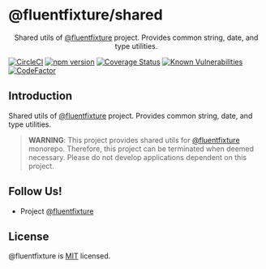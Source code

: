 # @fluentfixture/shared

<p align="center">Shared utils of <a href="https://github.com/fluentfixture">@fluentfixture</a> project. Provides common string, date, and type utilities.</p>

[![CircleCI](https://circleci.com/gh/fluentfixture/fluentfixture/tree/main.svg?style=svg)](https://circleci.com/gh/fluentfixture/fluentfixture/tree/main)
[![npm version](https://badge.fury.io/js/@fluentfixture%2Fshared.svg)](https://badge.fury.io/js/@fluentfixture%2Fshared)
[![Coverage Status](https://coveralls.io/repos/github/fluentfixture/fluentfixture/badge.svg?branch=main)](https://coveralls.io/github/fluentfixture/fluentfixture?branch=main)
[![Known Vulnerabilities](https://snyk.io/test/github/fluentfixture/fluentfixture/badge.svg)](https://snyk.io/test/github/fluentfixture/fluentfixture)
[![CodeFactor](https://www.codefactor.io/repository/github/fluentfixture/fluentfixture/badge)](https://www.codefactor.io/repository/github/fluentfixture/fluentfixture)

## Introduction

Shared utils of [@fluentfixture](https://github.com/fluentfixture) project. Provides common string, date, and type utilities.

> **WARNING**: This project provides shared utils for [@fluentfixture](https://github.comfluentfixture/) monorepo.
> Therefore, this project can be terminated when deemed necessary. Please do not develop applications dependent on this project.

## Follow Us!

- Project [@fluentfixture](https://github.com/fluentfixture)

## License

@fluentfixture is [MIT](https://github.com/fluentfixture/fluentfixture/blob/main/LICENSE) licensed.
